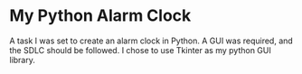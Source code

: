 # My Python Alarm Clock
A task I was set to create an alarm clock in Python. A GUI was required, and the SDLC should be followed. I chose to use Tkinter as my python GUI library.
